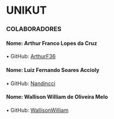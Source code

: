 # UNIKUT

### COLABORADORES

#### Nome: Arthur Franco Lopes da Cruz
•	GitHub: [ArthurF36](https://github.com/ArthurF36)

#### Nome: Luiz Fernando Soares Accioly
•	GitHub: [Nandincci](https://github.com/Nandincci)

#### Nome: Wallison William de Oliveira Melo
•	GitHub: [WallisonWilliam](https://github.com/WallisonWilliam)

